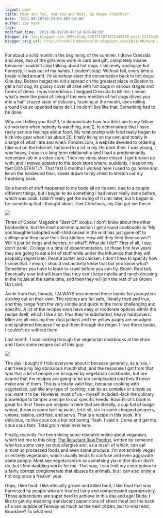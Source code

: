 ```yaml
---
layout: post
title: Meat and You, and You and Meat, So Happy Together?
date: '2011-08-18T19:59:00.007-04:00'
author: Zoe Hyde
tags:
modified_time: '2011-08-18T20:44:14.940-04:00'
blogger_id: tag:blogger.com,1999:blog-5767374071871443859.post-1112942822459183089
blogger_orig_url: http://brooklinebooksmith.blogspot.com/2011/08/meat-and-you-and-you-and-meat-so-happy.html
---
```

For about a solid month in the beginning of the summer, I drove Cressida and Jess, two of the girls who work in card and gift, completely insane because I couldn't stop talking about hot dogs. I sincerely apologize but honestly, it was out of my hands. I couldn't stop. Without fail, every time a break rolled around, I'd somehow steer the conversation back to hot dogs. One day, Boston magazine did a spread on the greatest place in Boston to get a hot dog, its glossy cover all alive with hot dogs in various stages and forms of dress. I was incredulous. I begged Cressida to kill me. I mean what's even the point of living if the very mention of hot dogs drives you into a half-crazed state of delusion, foaming at the mouth, eyes rolling around like an upended baby doll. I couldn't live like that. Something had to be done.

Why am I telling you this? 1, to demonstrate how horrible I am to my fellow co-workers when nobody is watching, and 2, to demonstrate that I have really serious feelings about food. My relationship with food really began to kick into gear when I as about 20, finally living on my own and totally in charge of what I ate and when. Foodler.com, a website devoted to ordering take out on the Internet, factored in a lot in my life back then. I was young, I was heavy, I was in a long term relationship and I had a predominantly sedentary job in a video store. Then my video store closed, I got broken up with, and I moved upstairs to the book store where, suddenly, I was on my feet CONSTANTLY. That first 6 months I worked here I used to go home and lie on the hardwood floor, knees drawn to my chest to stretch out my throbbing back.

So a bunch of stuff happened to my body all on its own, due to a couple different things, but I began to do something I had never really done before, which was cook. I didn't really get the swing of it until later, but it began to be something that I thought about. One Christmas, my Dad got me these:

![](http://img.photobucket.com/albums/v373/Nuhbrans/cookery.jpg)

Three of Cooks' Magazine "Best Of" books. I don't know about the other booksellers, but the most common question I get around cookbooks is "My son/daughter/adopted wolf-child raised in the wild has just gone off to college and they have their first kitchen. How will they feed themselves?! Will it just be twigs and berries, or what?! What do I do?" First of all, I say, don't panic. College is a time of experimentation, so those first few years they are going to eat a lot of stuff while under the influence that they will probably regret later. Peanut butter and chicken. I don't have to specify how I know that. I mean, I should instinctively know that but you know what? Sometimes you have to learn to crawl before you can fly. Boom. Real talk. Eventually your kid will learn that they can't keep nutella and ranch dressing in the house at the same time, and then they will join the rest of us Grown Up Land.

Aside from that, though, I ALWAYS recommend these books for youngsters striking out on their own. The recipes are fail safe, literally tried and true, and they range from the very simple and quick to the more challenging and specific. A lot of the recipes even have easy or moderate options within the recipe itself, which I like a lot. Plus they're substantial, heavy hardcovers. Mine are all missing their dust jackets and the yellow pages are smudged and splattered because I've put them through the ringer. I love these books, I couldn't do without them.

Last month, I was looking through the vegetarian cookbooks at the store and I took some recipes out of this guy:

![](http://ecx.images-amazon.com/images/I/51FzE6k-l0L._SL500_AA300_.jpg)

The day I bought it I told everyone about it because generally, as a rule, I can't keep my big obnoxious mouth shut, and the response I got from that was that a lot of people are intrigued by vegetarian cookbooks, but are scared that the recipes are going to be too complicated and they'll never make any of them. This is a totally valid fear, because cooking with vegetables, just like any type of cooking, can be as complex or simple as you want it to be. However, most of us - myself included -lack the culinary knowledge to tamper a recipe to our specific needs. Rose Elliot's book is great for this! There are recipes in here that are literally, a cup full of bulgar wheat, throw in some boiling water, let it sit, stir in some chopped peppers, onions, raisins, and feta, and serve. That is a recipe in this book. It's delicious, its like cous cous but not boring. Yeah. I said it. Come and get me, cous cous fans. Total grain rebel over here.

Finally, recently I've been doing some research online about veganism, which led me to this blog: [The Reluctant Raw Foodist](http://ecx.images-amazon.com/images/I/51FzE6k-l0L._SL500_AA300_.jpg), written by someone who has some very serious allergies and, as a result of which, can eat almost no processed foods and even some produce. I'm not entirely vegan or entirely vegetarian, which usually tends to confuse and even aggravate some people. Most see vegetarianism as something you either do or don't do, but I find dabbling works for me. That way, I can limit my contribution to a fairly corrupt conglomerate that abuses its animals, but I can also enjoy a hot dog once a freakin' year.

Guys, I like food. I like ethically grown and killed food, I like food that was harvested by people who are treated fairly and compensated appropriately. Those addendums are super hard to achieve in this day and age! Dude, I like to get my steaming translucent paper cone of street meat out the back of a van outside of Fenway as much as the next citizen, but to what end, Brookline? To what end